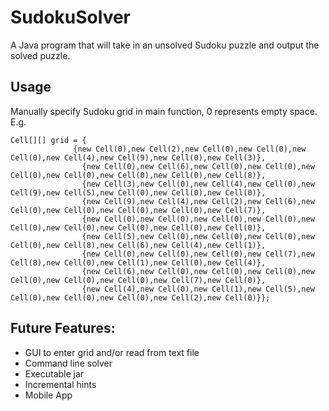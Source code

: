 # SudokuSolver
A Java program that will take in an unsolved Sudoku puzzle and output the solved puzzle.
## Usage
Manually specify Sudoku grid in main function, 0 represents empty space.
E.g.  
``` 
Cell[][] grid = {
              {new Cell(0),new Cell(2),new Cell(0),new Cell(0),new Cell(0),new Cell(4),new Cell(9),new Cell(0),new Cell(3)},
                {new Cell(0),new Cell(6),new Cell(0),new Cell(0),new Cell(0),new Cell(0),new Cell(0),new Cell(0),new Cell(8)},
                {new Cell(3),new Cell(0),new Cell(4),new Cell(0),new Cell(9),new Cell(5),new Cell(0),new Cell(0),new Cell(0)},
                {new Cell(9),new Cell(4),new Cell(2),new Cell(6),new Cell(0),new Cell(0),new Cell(0),new Cell(0),new Cell(7)},
                {new Cell(0),new Cell(0),new Cell(0),new Cell(0),new Cell(0),new Cell(0),new Cell(0),new Cell(0),new Cell(0)},
                {new Cell(5),new Cell(0),new Cell(0),new Cell(0),new Cell(0),new Cell(8),new Cell(6),new Cell(4),new Cell(1)},
                {new Cell(0),new Cell(0),new Cell(0),new Cell(7),new Cell(8),new Cell(0),new Cell(1),new Cell(0),new Cell(4)},
                {new Cell(6),new Cell(0),new Cell(0),new Cell(0),new Cell(0),new Cell(0),new Cell(0),new Cell(7),new Cell(0)},
                {new Cell(4),new Cell(0),new Cell(1),new Cell(5),new Cell(0),new Cell(0),new Cell(0),new Cell(2),new Cell(0)}};
```

## Future Features:
- GUI to enter grid and/or read from text file
- Command line solver
- Executable jar
- Incremental hints
- Mobile App
